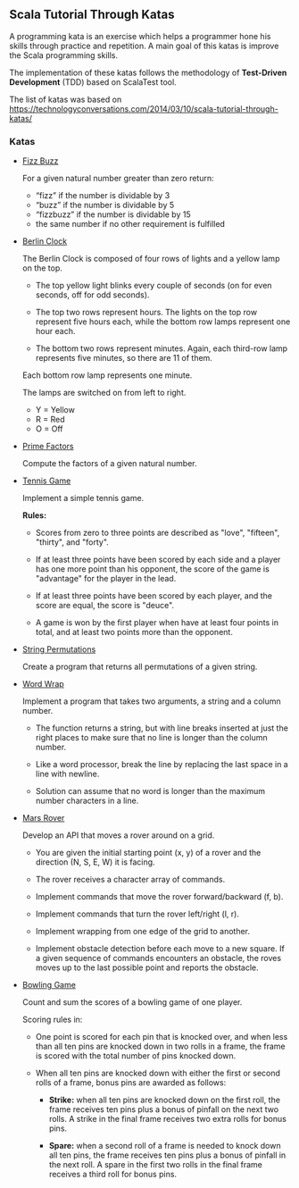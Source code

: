 ## Scala Tutorial Through Katas

A programming kata is an exercise which helps a programmer hone his skills through practice and repetition. 
A main goal of this katas is improve the Scala programming skills.

The implementation of these katas follows the methodology of **Test-Driven Development** (TDD) based on ScalaTest tool.

The list of katas was based on https://technologyconversations.com/2014/03/10/scala-tutorial-through-katas/

### Katas

- [Fizz Buzz](src/main/scala/FizzBuzzKata.scala)
  
  For a given natural number greater than zero return:
    - “fizz” if the number is dividable by 3
    - “buzz” if the number is dividable by 5
    - “fizzbuzz” if the number is dividable by 15
    - the same number if no other requirement is fulfilled
    

- [Berlin Clock](src/main/scala/BerlinClockKata.scala)
  
    The Berlin Clock is composed of four rows of lights and a yellow lamp on the top.
    - The top yellow light blinks every couple of seconds (on for even seconds, off for odd seconds). 
      
    - The top two rows represent hours. The lights on the top row represent five hours each, while the bottom row lamps
    represent one hour each.
    - The bottom two rows represent minutes. Again, each third-row lamp represents five minutes, so there are 11 of them.
    
    Each bottom row lamp represents one minute.
    
    The lamps are switched on from left to right. 
    - Y = Yellow
    - R = Red
    - O = Off
  

- [Prime Factors](src/main/scala/PrimeFactorsKata.scala)
  
    Compute the factors of a given natural number.


- [Tennis Game](src/main/scala/TennisGameKata.scala)
  
    Implement a simple tennis game.
    
  **Rules:**
  - Scores from zero to three points are described as "love", "fifteen", "thirty", and "forty".
  - If at least three points have been scored by each side and a player has one more point than
      his opponent, the score of the game is "advantage" for the player in the lead.
    
  - If at least three points have been scored by each player, and the score are equal, the score
      is "deuce".
    
  - A game is won by the first player when have at least four points in total, and at least two points
      more than the opponent.


- [String Permutations](src/main/scala/StringPermutationKata.scala)
  
  Create a program that returns all permutations of a given string.
  

- [Word Wrap](src/main/scala/WordWrapKata.scala)
  
  Implement a program that takes two arguments, a string and a column number.  
  
  - The function returns a string, but with line breaks inserted at just the right places to make sure that no line
  is longer than the column number.
    
  - Like a word processor, break the line by replacing the last space in a line with newline.
 
  - Solution can assume that no word is longer than the maximum number characters in a line.


- [Mars Rover](src/main/scala/MarsRoverKata.scala)
  
  Develop an API that moves a rover around on a grid.
  
  - You are given the initial starting point (x, y) of a rover and the direction (N, S, E, W) it is facing.
  
  - The rover receives a character array of commands.
  
  - Implement commands that move the rover forward/backward (f, b).
  
  - Implement commands that turn the rover left/right (l, r).
  
  - Implement wrapping from one edge of the grid to another.
  
  - Implement obstacle detection before each move to a new square. If a given sequence of commands encounters an 
  obstacle, the roves moves up to the last possible point and reports the obstacle.
  


- [Bowling Game](src/main/scala/BowlingGameKata.scala)

  Count and sum the scores of a bowling game of one player. 

  Scoring rules in:

  - One point is scored for each pin that is knocked over, and when less than all ten pins are knocked down
  in two rolls in a frame, the frame is scored with the total number of pins knocked down.
    
  - When all ten pins are knocked down with either the first or second rolls of a frame, bonus pins are awarded 
    as follows:
      - **Strike:** when all ten pins are knocked down on the first roll, the frame receives ten pins plus a bonus 
    of pinfall on the next two rolls. A strike in the final frame receives two extra rolls for bonus pins.
  
      - **Spare:** when a second roll of a frame is needed to knock down all ten pins, the frame receives ten pins plus
    a bonus of pinfall in the next roll. A spare in the first two rolls in the final frame receives a third roll for
        bonus pins.



